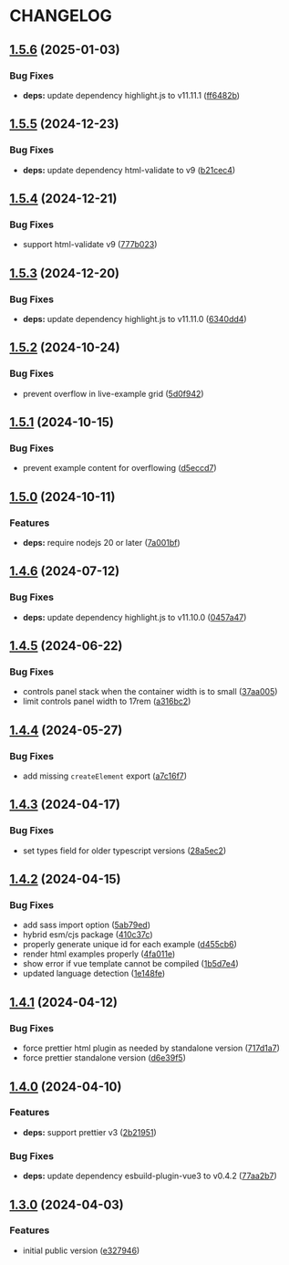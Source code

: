# CHANGELOG

## [1.5.6](https://github.com/Forsakringskassan/docs-live-example/compare/v1.5.5...v1.5.6) (2025-01-03)

### Bug Fixes

* **deps:** update dependency highlight.js to v11.11.1 ([ff6482b](https://github.com/Forsakringskassan/docs-live-example/commit/ff6482b88d1adb0815aa35a8521b30f6f5ab9291))

## [1.5.5](https://github.com/Forsakringskassan/docs-live-example/compare/v1.5.4...v1.5.5) (2024-12-23)

### Bug Fixes

* **deps:** update dependency html-validate to v9 ([b21cec4](https://github.com/Forsakringskassan/docs-live-example/commit/b21cec4b14c1ad39e69c36104ece3fdc56aafbc5))

## [1.5.4](https://github.com/Forsakringskassan/docs-live-example/compare/v1.5.3...v1.5.4) (2024-12-21)

### Bug Fixes

* support html-validate v9 ([777b023](https://github.com/Forsakringskassan/docs-live-example/commit/777b023c1476a0f947ce8d95208d303df31efc12))

## [1.5.3](https://github.com/Forsakringskassan/docs-live-example/compare/v1.5.2...v1.5.3) (2024-12-20)

### Bug Fixes

* **deps:** update dependency highlight.js to v11.11.0 ([6340dd4](https://github.com/Forsakringskassan/docs-live-example/commit/6340dd46c8f6f86d12eb13e3ea9aceeebc8d781d))

## [1.5.2](https://github.com/Forsakringskassan/docs-live-example/compare/v1.5.1...v1.5.2) (2024-10-24)


### Bug Fixes

* prevent overflow in live-example grid ([5d0f942](https://github.com/Forsakringskassan/docs-live-example/commit/5d0f94250f97cfb4e59bbba90eb4ed56cda796e7))

## [1.5.1](https://github.com/Forsakringskassan/docs-live-example/compare/v1.5.0...v1.5.1) (2024-10-15)


### Bug Fixes

* prevent example content for overflowing ([d5eccd7](https://github.com/Forsakringskassan/docs-live-example/commit/d5eccd7b81518552d9a9f7ca41ff196885798680))

## [1.5.0](https://github.com/Forsakringskassan/docs-live-example/compare/v1.4.6...v1.5.0) (2024-10-11)


### Features

* **deps:** require nodejs 20 or later ([7a001bf](https://github.com/Forsakringskassan/docs-live-example/commit/7a001bf61a60203fc9e2359f6f961b1116372dbf))

## [1.4.6](https://github.com/Forsakringskassan/docs-live-example/compare/v1.4.5...v1.4.6) (2024-07-12)


### Bug Fixes

* **deps:** update dependency highlight.js to v11.10.0 ([0457a47](https://github.com/Forsakringskassan/docs-live-example/commit/0457a4700706bcd83287fb44b0606da2cb554456))

## [1.4.5](https://github.com/Forsakringskassan/docs-live-example/compare/v1.4.4...v1.4.5) (2024-06-22)


### Bug Fixes

* controls panel stack when the container width is to small ([37aa005](https://github.com/Forsakringskassan/docs-live-example/commit/37aa00508ffc118ad4b9f40b243e9da3ce5d8f31))
* limit controls panel width to 17rem ([a316bc2](https://github.com/Forsakringskassan/docs-live-example/commit/a316bc28419575c2ce92ff11aecff07ec459b55b))

## [1.4.4](https://github.com/Forsakringskassan/docs-live-example/compare/v1.4.3...v1.4.4) (2024-05-27)


### Bug Fixes

* add missing `createElement` export ([a7c16f7](https://github.com/Forsakringskassan/docs-live-example/commit/a7c16f7071709f12080241ed1fe750716a5d0e06))

## [1.4.3](https://github.com/Forsakringskassan/docs-live-example/compare/v1.4.2...v1.4.3) (2024-04-17)


### Bug Fixes

* set types field for older typescript versions ([28a5ec2](https://github.com/Forsakringskassan/docs-live-example/commit/28a5ec26e18d3212d535330e390f9305b2bcf336))

## [1.4.2](https://github.com/Forsakringskassan/docs-live-example/compare/v1.4.1...v1.4.2) (2024-04-15)


### Bug Fixes

* add sass import option ([5ab79ed](https://github.com/Forsakringskassan/docs-live-example/commit/5ab79ed3c20e95874bdb79b10ccdc08346175f74))
* hybrid esm/cjs package ([410c37c](https://github.com/Forsakringskassan/docs-live-example/commit/410c37ce7431101afb915d1265d64c169f0a1c82))
* properly generate unique id for each example ([d455cb6](https://github.com/Forsakringskassan/docs-live-example/commit/d455cb63a9b5586bf5fda6bc834e7e1b417b1b86))
* render html examples properly ([4fa011e](https://github.com/Forsakringskassan/docs-live-example/commit/4fa011ed77247c9c883913bc31aa91714c529928))
* show error if vue template cannot be compiled ([1b5d7e4](https://github.com/Forsakringskassan/docs-live-example/commit/1b5d7e4f2d4fea41b3ab71438a1bac00b163a61a))
* updated language detection ([1e148fe](https://github.com/Forsakringskassan/docs-live-example/commit/1e148feb3437f15caab6f4a001dc797d4a7b0744))

## [1.4.1](https://github.com/Forsakringskassan/docs-live-example/compare/v1.4.0...v1.4.1) (2024-04-12)


### Bug Fixes

* force prettier html plugin as needed by standalone version ([717d1a7](https://github.com/Forsakringskassan/docs-live-example/commit/717d1a770c6a30a97e9771a616910bcc78d2f112))
* force prettier standalone version ([d6e39f5](https://github.com/Forsakringskassan/docs-live-example/commit/d6e39f5e9addb4587e5dac5b8406595993a20d00))

## [1.4.0](https://github.com/Forsakringskassan/docs-live-example/compare/v1.3.0...v1.4.0) (2024-04-10)


### Features

* **deps:** support prettier v3 ([2b21951](https://github.com/Forsakringskassan/docs-live-example/commit/2b219512391db3d6ed6eba25c7ad0cf7737eec4e))


### Bug Fixes

* **deps:** update dependency esbuild-plugin-vue3 to v0.4.2 ([77aa2b7](https://github.com/Forsakringskassan/docs-live-example/commit/77aa2b7e576f7b97a010c603b5753096bc3018d2))

## [1.3.0](https://github.com/Forsakringskassan/docs-live-example/compare/v1.2.0...v1.3.0) (2024-04-03)


### Features

* initial public version ([e327946](https://github.com/Forsakringskassan/docs-live-example/commit/e32794676d07037e1d1aec56ab97e67f437fb497))
